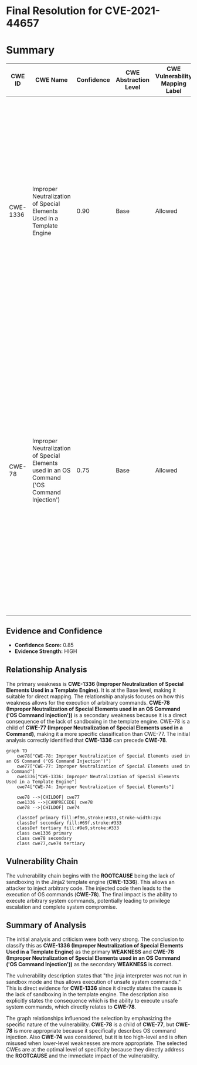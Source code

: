 # Final Resolution for CVE-2021-44657

# Summary
| CWE ID | CWE Name | Confidence | CWE Abstraction Level | CWE Vulnerability Mapping Label | CWE-Vulnerability Mapping Notes |
|---|---|---|---|---|---|
| CWE-1336 | Improper Neutralization of Special Elements Used in a Template Engine | 0.90 | Base | Allowed | Primary CWE: The product uses a template engine to insert or process externally-influenced input, but it does not neutralize or incorrectly neutralizes special elements or syntax that can be interpreted as template expressions or other code directives when processed by the engine. Mitigation: Sandboxing the template engine (now implemented). |
| CWE-78 | Improper Neutralization of Special Elements used in an OS Command ('OS Command Injection') | 0.75 | Base | Allowed | Secondary CWE: The product constructs all or part of an OS command using externally-influenced input from an upstream component, but it does not neutralize or incorrectly neutralizes special elements that could modify the OS command that is sent to a downstream component. CWE-78 (OS Command Injection) is a more specific case of CWE-77 (Command Injection), with the injected commands being operating system commands. |

## Evidence and Confidence

*   **Confidence Score:** 0.85
*   **Evidence Strength:** HIGH

## Relationship Analysis
The primary weakness is **CWE-1336 (Improper Neutralization of Special Elements Used in a Template Engine)**. It is at the Base level, making it suitable for direct mapping. The relationship analysis focuses on how this weakness allows for the execution of arbitrary commands. **CWE-78 (Improper Neutralization of Special Elements used in an OS Command ('OS Command Injection'))** is a secondary weakness because it is a direct consequence of the lack of sandboxing in the template engine. CWE-78 is a child of **CWE-77 (Improper Neutralization of Special Elements used in a Command)**, making it a more specific classification than CWE-77. The initial analysis correctly identified that **CWE-1336** can precede **CWE-78**.
```mermaid
graph TD
    cwe78["CWE-78: Improper Neutralization of Special Elements used in an OS Command ('OS Command Injection')"]
    cwe77["CWE-77: Improper Neutralization of Special Elements used in a Command"]
    cwe1336["CWE-1336: Improper Neutralization of Special Elements Used in a Template Engine"]
    cwe74["CWE-74: Improper Neutralization of Special Elements"]
    
    cwe78 -->|CHILDOF| cwe77
    cwe1336 -->|CANPRECEDE| cwe78
    cwe78 -->|CHILDOF| cwe74
    
    classDef primary fill:#f96,stroke:#333,stroke-width:2px
    classDef secondary fill:#69f,stroke:#333
    classDef tertiary fill:#9e9,stroke:#333
    class cwe1336 primary
    class cwe78 secondary
    class cwe77,cwe74 tertiary
```

## Vulnerability Chain
The vulnerability chain begins with the **ROOTCAUSE** being the lack of sandboxing in the Jinja2 template engine (**CWE-1336**). This allows an attacker to inject arbitrary code. The injected code then leads to the execution of OS commands (**CWE-78**). The final impact is the ability to execute arbitrary system commands, potentially leading to privilege escalation and complete system compromise.

## Summary of Analysis
The initial analysis and criticism were both very strong. The conclusion to classify this as **CWE-1336 (Improper Neutralization of Special Elements Used in a Template Engine)** as the primary **WEAKNESS** and **CWE-78 (Improper Neutralization of Special Elements used in an OS Command ('OS Command Injection'))** as the secondary **WEAKNESS** is correct.

The vulnerability description states that "the jinja interpreter was not run in sandbox mode and thus allows execution of unsafe system commands." This is direct evidence for **CWE-1336** since it directly states the cause is the lack of sandboxing in the template engine. The description also explicitly states the consequence which is the ability to execute unsafe system commands, which directly relates to **CWE-78**.

The graph relationships influenced the selection by emphasizing the specific nature of the vulnerability. **CWE-78** is a child of **CWE-77**, but **CWE-78** is more appropriate because it specifically describes OS command injection. Also **CWE-74** was considered, but it is too high-level and is often misused when lower-level weaknesses are more appropriate. The selected CWEs are at the optimal level of specificity because they directly address the **ROOTCAUSE** and the immediate impact of the vulnerability.